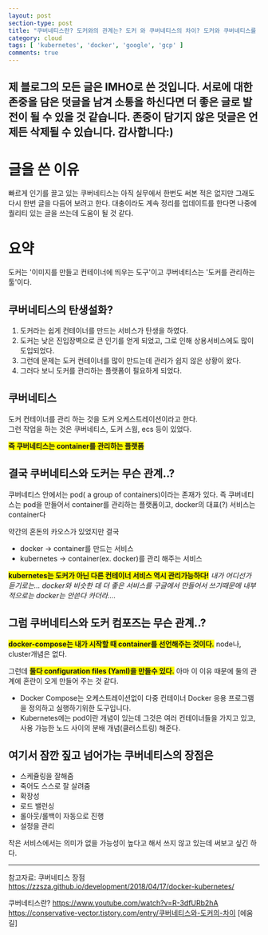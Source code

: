 ```yaml
---
layout: post
section-type: post
title: "쿠버네티스란? 도커와의 관계는? 도커 와 쿠버네티스의 차이? 도커와 쿠버네티스를 비교? 쿠버네티스 vs 도커 컴포즈?"
category: cloud
tags: [ 'kubernetes', 'docker', 'google', 'gcp' ]
comments: true
---
```

제 블로그의 모든 글은 IMHO로 쓴 것입니다.
서로에 대한 존중을 담은 덧글을 남겨 소통을 하신다면 더 좋은 글로 발전이 될 수 있을 것 같습니다.
존중이 담기지 않은 덧글은 언제든 삭제될 수 있습니다.
감사합니다:)
---
# 글을 쓴 이유
빠르게 인기를 끌고 있는 쿠버네티스는 아직 실무에서 한번도 써본 적은 없지만 그래도 다시 한번 글을 다듬어 보려고 한다.
대충이라도 계속 정리를 업데이트를 한다면 나중에 퀄리티 있는 글을 쓰는데 도움이 될 것 같다.




# 요약
도커는 '이미지를 만들고 컨테이너에 띄우는 도구'이고 쿠버네티스는 '도커를 관리하는 툴'이다.


## 쿠버네티스의 탄생설화?
1. 도커라는 쉽게 컨테이너를 만드는 서비스가 탄생을 하였다.
2. 도커는 낮은 진입장벽으로 큰 인기를 얻게 되었고, 그로 인해 상용서비스에도 많이 도입되었다.
3. 그런데 문제는 도커 컨테이너를 많이 만드는데 관리가 쉽지 않은 상황이 왔다.  
4. 그러다 보니 도커를 관리하는 플랫폼이 필요하게 되었다.


## 쿠버네티스
도커 컨테이너를 관리 하는 것을 도커 오케스트레이션이라고 한다.  
그런 작업을 하는 것은 쿠버네티스, 도커 스웜, ecs 등이 있었다.  

<span style="background-color:yellow"><b>즉 쿠버네티스는 container를 관리하는 플랫폼</b></span>


## 결국 쿠버네티스와 도커는 무슨 관계..?

쿠버네티스 안에서는 pod( a group of containers)이라는 존재가 있다.
즉 쿠버네티스는 pod을 만들어서 container를 관리하는 플랫폼이고, docker의 대표(?) 서비스는 container다


약간의 혼돈의 카오스가 있었지만 결국

- docker -> container를 만드는 서비스
- kubernetes -> container(ex. docker)를 관리 해주는 서비스

<span style="background-color:yellow"><b>kubernetes는 도커가 아닌 다른 컨테이너 서비스 역시 관리가능하다!</b></span>
*내가 어디선가 듣기로는... docker와 비슷한 데 더 좋은 서비스를 구글에서 만들어서 쓰기때문에
내부적으로는 docker는 안쓴다 카더라....*


## 그럼 쿠버네티스와 도커 컴포즈는 무슨 관계..?

<span style="background-color:yellow"><b>docker-compose는 내가 시작할 때 container를 선언해주는 것이다.</b></span>
node나, cluster개념은 없다.

그런데 <span style="background-color:yellow"><b> 둘다 configuration files (Yaml)을 만들수 있다.</b></span>
아마 이 이유 때문에 둘의 관계에 혼란이 오게 만들어 주는 것 같다.


- Docker Compose는 오케스트레이션없이 다중 컨테이너 Docker 응용 프로그램을 정의하고 실행하기위한 도구입니다.
- Kubernetes에는 pod이란 개념이 있는데 그것은 여러 컨테이너들을 가지고 있고, 사용 가능한 노드 사이의 분배 개념(클러스트링) 해준다.



## 여기서 잠깐 짚고 넘어가는 쿠버네티스의 장점은

- 스케쥴링을 잘해줌
- 죽어도 스스로 잘 살려줌
- 확장성
- 로드 밸런싱
- 롤아웃/롤백이 자동으로 진행
- 설정을 관리




작은 서비스에서는 의미가 없을 가능성이 높다고 해서 쓰지 않고 있는데 써보고 싶긴 하다.
  



---
참고자료:
쿠버네티스 장점
https://zzsza.github.io/development/2018/04/17/docker-kubernetes/

쿠버네티스란?
https://www.youtube.com/watch?v=R-3dfURb2hA  
https://conservative-vector.tistory.com/entry/쿠버네티스와-도커의-차이 [에움길]
